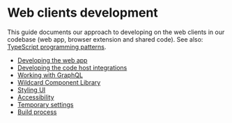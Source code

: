 # Web clients development

This guide documents our approach to developing on the web clients in our codebase (web app, browser extension and shared code).
See also: [TypeScript programming patterns](../languages/typescript).

- [Developing the web app](web_app.md)
- [Developing the code host integrations](code_host_integrations.md)
- [Working with GraphQL](graphql.md)
- [Wildcard Component Library](wildcard.md)
- [Styling UI](styling.md)
- [Accessibility](accessibility.md)
- [Temporary settings](temporary_settings.md)
- [Build process](build.md)
